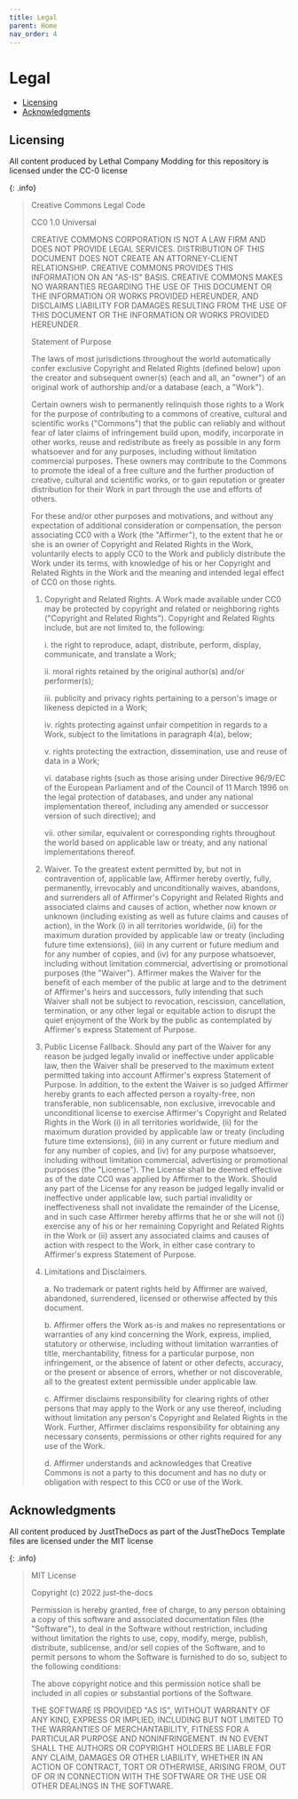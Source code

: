 ```yaml
---
title: Legal
parent: Home
nav_order: 4
---
```


<h1>Legal</h1>

- [Licensing](#licensing)
- [Acknowledgments](#acknowledgments)

## Licensing

All content produced by Lethal Company Modding for this repository is licensed under the CC-0 license

{: .info}
>Creative Commons Legal Code
>
>CC0 1.0 Universal
>
> CREATIVE COMMONS CORPORATION IS NOT A LAW FIRM AND DOES NOT PROVIDE
LEGAL SERVICES. DISTRIBUTION OF THIS DOCUMENT DOES NOT CREATE AN
ATTORNEY-CLIENT RELATIONSHIP. CREATIVE COMMONS PROVIDES THIS
INFORMATION ON AN "AS-IS" BASIS. CREATIVE COMMONS MAKES NO WARRANTIES
REGARDING THE USE OF THIS DOCUMENT OR THE INFORMATION OR WORKS
PROVIDED HEREUNDER, AND DISCLAIMS LIABILITY FOR DAMAGES RESULTING FROM
THE USE OF THIS DOCUMENT OR THE INFORMATION OR WORKS PROVIDED
HEREUNDER.
>
> Statement of Purpose
>
> The laws of most jurisdictions throughout the world automatically confer
exclusive Copyright and Related Rights (defined below) upon the creator
and subsequent owner(s) (each and all, an "owner") of an original work of
authorship and/or a database (each, a "Work").
>
> Certain owners wish to permanently relinquish those rights to a Work for
the purpose of contributing to a commons of creative, cultural and
scientific works ("Commons") that the public can reliably and without fear
of later claims of infringement build upon, modify, incorporate in other
works, reuse and redistribute as freely as possible in any form whatsoever
and for any purposes, including without limitation commercial purposes.
These owners may contribute to the Commons to promote the ideal of a free
culture and the further production of creative, cultural and scientific
works, or to gain reputation or greater distribution for their Work in
part through the use and efforts of others.
>
> For these and/or other purposes and motivations, and without any
expectation of additional consideration or compensation, the person
associating CC0 with a Work (the "Affirmer"), to the extent that he or she
is an owner of Copyright and Related Rights in the Work, voluntarily
elects to apply CC0 to the Work and publicly distribute the Work under its
terms, with knowledge of his or her Copyright and Related Rights in the
Work and the meaning and intended legal effect of CC0 on those rights.
>
> 1. Copyright and Related Rights. A Work made available under CC0 may be
protected by copyright and related or neighboring rights ("Copyright and
Related Rights"). Copyright and Related Rights include, but are not
limited to, the following:
>
>    i. the right to reproduce, adapt, distribute, perform, display,
communicate, and translate a Work;
>     
>     ii. moral rights retained by the original author(s) and/or performer(s);
> 
>     iii. publicity and privacy rights pertaining to a person's image or
likeness depicted in a Work;
>
>       iv. rights protecting against unfair competition in regards to a Work,
subject to the limitations in paragraph 4(a), below;
>
>     v. rights protecting the extraction, dissemination, use and reuse of data in a Work;
>
>     vi. database rights (such as those arising under Directive 96/9/EC of the
European Parliament and of the Council of 11 March 1996 on the legal
protection of databases, and under any national implementation
thereof, including any amended or successor version of such
directive); and
>
>     vii. other similar, equivalent or corresponding rights throughout the
world based on applicable law or treaty, and any national
implementations thereof.
>
> 2. Waiver. To the greatest extent permitted by, but not in contravention
of, applicable law, Affirmer hereby overtly, fully, permanently,
irrevocably and unconditionally waives, abandons, and surrenders all of
Affirmer's Copyright and Related Rights and associated claims and causes
of action, whether now known or unknown (including existing as well as
future claims and causes of action), in the Work (i) in all territories
worldwide, (ii) for the maximum duration provided by applicable law or
treaty (including future time extensions), (iii) in any current or future
medium and for any number of copies, and (iv) for any purpose whatsoever,
including without limitation commercial, advertising or promotional
purposes (the "Waiver"). Affirmer makes the Waiver for the benefit of each
member of the public at large and to the detriment of Affirmer's heirs and
successors, fully intending that such Waiver shall not be subject to
revocation, rescission, cancellation, termination, or any other legal or
equitable action to disrupt the quiet enjoyment of the Work by the public
as contemplated by Affirmer's express Statement of Purpose.
>
> 3. Public License Fallback. Should any part of the Waiver for any reason
be judged legally invalid or ineffective under applicable law, then the
Waiver shall be preserved to the maximum extent permitted taking into
account Affirmer's express Statement of Purpose. In addition, to the
extent the Waiver is so judged Affirmer hereby grants to each affected
person a royalty-free, non transferable, non sublicensable, non exclusive,
irrevocable and unconditional license to exercise Affirmer's Copyright and
Related Rights in the Work (i) in all territories worldwide, (ii) for the
maximum duration provided by applicable law or treaty (including future
time extensions), (iii) in any current or future medium and for any number
of copies, and (iv) for any purpose whatsoever, including without
limitation commercial, advertising or promotional purposes (the
"License"). The License shall be deemed effective as of the date CC0 was
applied by Affirmer to the Work. Should any part of the License for any
reason be judged legally invalid or ineffective under applicable law, such
partial invalidity or ineffectiveness shall not invalidate the remainder
of the License, and in such case Affirmer hereby affirms that he or she
will not (i) exercise any of his or her remaining Copyright and Related
Rights in the Work or (ii) assert any associated claims and causes of
action with respect to the Work, in either case contrary to Affirmer's
express Statement of Purpose.
>
> 4. Limitations and Disclaimers.
>
>     a. No trademark or patent rights held by Affirmer are waived, abandoned,
surrendered, licensed or otherwise affected by this document.
>
>     b. Affirmer offers the Work as-is and makes no representations or
    warranties of any kind concerning the Work, express, implied,
    statutory or otherwise, including without limitation warranties of
    title, merchantability, fitness for a particular purpose, non
    infringement, or the absence of latent or other defects, accuracy, or
    the present or absence of errors, whether or not discoverable, all to
    the greatest extent permissible under applicable law.
>
>    c. Affirmer disclaims responsibility for clearing rights of other persons
that may apply to the Work or any use thereof, including without
limitation any person's Copyright and Related Rights in the Work.
Further, Affirmer disclaims responsibility for obtaining any necessary
consents, permissions or other rights required for any use of the
Work.
>
>     d. Affirmer understands and acknowledges that Creative Commons is not a party to this document and has no duty or obligation with respect to
this CC0 or use of the Work.

## Acknowledgments

All content produced by JustTheDocs as part of the JustTheDocs Template files are licensed under the MIT license

{: .info}
> MIT License
>
> Copyright (c) 2022 just-the-docs
>
>Permission is hereby granted, free of charge, to any person obtaining a copy
of this software and associated documentation files (the "Software"), to deal in the Software without restriction, including without limitation the rights to use, copy, modify, merge, publish, distribute, sublicense, and/or sell copies of the Software, and to permit persons to whom the Software is furnished to do so, subject to the following conditions:
>
> The above copyright notice and this permission notice shall be included in all copies or substantial portions of the Software.
>
> THE SOFTWARE IS PROVIDED "AS IS", WITHOUT WARRANTY OF ANY KIND, EXPRESS OR
IMPLIED, INCLUDING BUT NOT LIMITED TO THE WARRANTIES OF MERCHANTABILITY,
FITNESS FOR A PARTICULAR PURPOSE AND NONINFRINGEMENT. IN NO EVENT SHALL THE
AUTHORS OR COPYRIGHT HOLDERS BE LIABLE FOR ANY CLAIM, DAMAGES OR OTHER
LIABILITY, WHETHER IN AN ACTION OF CONTRACT, TORT OR OTHERWISE, ARISING FROM, OUT OF OR IN CONNECTION WITH THE SOFTWARE OR THE USE OR OTHER DEALINGS IN THE SOFTWARE.
